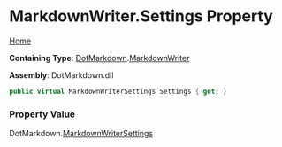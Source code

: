 # MarkdownWriter\.Settings Property

[Home](../../../README.md)

**Containing Type**: [DotMarkdown](../../README.md)\.[MarkdownWriter](../README.md)

**Assembly**: DotMarkdown\.dll

```csharp
public virtual MarkdownWriterSettings Settings { get; }
```

### Property Value

DotMarkdown\.[MarkdownWriterSettings](../../MarkdownWriterSettings/README.md)

